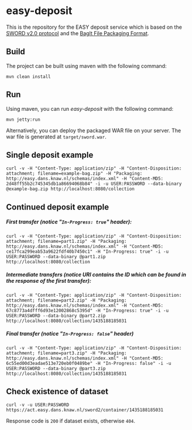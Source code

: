 # easy-deposit

This is the repository for the EASY deposit service which is based on the [SWORD v2.0 protocol](http://swordapp.github.io/SWORDv2-Profile/SWORDProfile.html) and the [BagIt File Packaging Format](https://tools.ietf.org/html/draft-kunze-bagit-08).

## Build
The project can be built using maven with the following command:
```
mvn clean install
```

## Run
Using maven, you can run *easy-deposit* with the following command:
```
mvn jetty:run
```
Alternatively, you can deploy the packaged WAR file on your server. The war file is generated at `target/sword.war`.

## Single deposit example
```
curl -v -H "Content-Type: application/zip" -H "Content-Disposition: attachment; filename=example-bag.zip" -H "Packaging: http://easy.dans.knaw.nl/schemas/index.xml" -H "Content-MD5: 2d48ff55b2c745345db1a86694068b84" -i -u USER:PASSWORD --data-binary @example-bag.zip http://localhost:8080/collection
```

## Continued deposit example
##### First transfer (notice "`In-Progress: true`" header):
```
curl -v -H "Content-Type: application/zip" -H "Content-Disposition: attachment; filename=part1.zip" -H "Packaging: http://easy.dans.knaw.nl/schemas/index.xml" -H "Content-MD5: ce17fca299eab53a9622fdf40b7450c1" -H "In-Progress: true" -i -u USER:PASSWORD --data-binary @part1.zip http://localhost:8080/collection
```
##### Intermediate transfers (notice URI contains the ID which can be found in the response of the first transfer):
```
curl -v -H "Content-Type: application/zip" -H "Content-Disposition: attachment; filename=part2.zip" -H "Packaging: http://easy.dans.knaw.nl/schemas/index.xml" -H "Content-MD5: 67c8773a4dfff6d93e12002868c5395d" -H "In-Progress: true" -i -u USER:PASSWORD --data-binary @part2.zip http://localhost:8080/collection/1435188185031
```
##### Final transfer (notice "`In-Progress: false`" header)
```
curl -v -H "Content-Type: application/zip" -H "Content-Disposition: attachment; filename=part3.zip" -H "Packaging: http://easy.dans.knaw.nl/schemas/index.xml" -H "Content-MD5: 6c55ed00d3eadae513e720eb0f0489be" -H "In-Progress: false" -i -u USER:PASSWORD --data-binary @part3.zip http://localhost:8080/collection/1435188185031
```

## Check existence of dataset
```
curl -v -u USER:PASSWORD https://act.easy.dans.knaw.nl/sword2/container/1435188185031
```
Response code is `200` if dataset exists, otherwise `404`.
